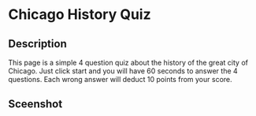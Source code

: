 # Chicago History Quiz
## Description
This page is a simple 4 question quiz about the history of the great city of Chicago. Just click start and you will have 60 seconds to answer the 4 questions. Each wrong answer will deduct 10 points from your score.

## Sceenshot

